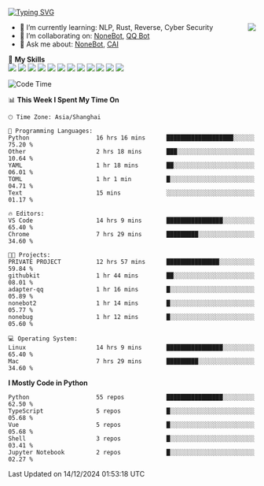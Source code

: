[![Typing SVG](https://readme-typing-svg.herokuapp.com?size=25&duration=2500&color=8C43EA&vCenter=true&width=200&height=40&lines=Hi+there+%F0%9F%91%8B%F0%9F%8F%BB;I'm+yanyongyu)](https://git.io/typing-svg)

<a href="#">
  <img align="right" src="https://github-readme-stats.vercel.app/api?username=yanyongyu&count_private=true&show_icons=true&bg_color=15,f2f7fd,E0EAFC" />
</a>

- 🌱 I’m currently learning: NLP, Rust, Reverse, Cyber Security
- 👯 I’m collaborating on: [NoneBot](https://github.com/nonebot), [QQ Bot](https://github.com/Mrs4s/go-cqhttp)
- 💬 Ask me about: [NoneBot](https://github.com/nonebot), [CAI](https://github.com/cscs181/CAI)

🌟 **My Skills**  
![](https://img.shields.io/badge/-Python-3e74a2?style=flat-square&logo=Python&logoColor=fff)
![](https://img.shields.io/badge/-TypeScript-3178C6?style=flat-square&logo=TypeScript&logoColor=fff)
![](https://img.shields.io/badge/-Vue-4fc08d?style=flat-square&logo=Vue.js&logoColor=fff)
![](https://img.shields.io/badge/-React-2d98ce?style=flat-square&logo=React&logoColor=fff)
![](https://img.shields.io/badge/-FastAPI-009688?style=flat-square&logo=FastAPI&logoColor=fff)
![](https://img.shields.io/badge/-Linux-000000?style=flat-square&logo=Linux&logoColor=fff)
![](https://img.shields.io/badge/-Docker-2496ED?style=flat-square&logo=Docker&logoColor=fff)
![](https://img.shields.io/badge/-Kubernetes-326CE5?style=flat-square&logo=Kubernetes&logoColor=fff)
![](https://img.shields.io/badge/-GitHub%20Actions-2088FF?style=flat-square&logo=GitHubActions&logoColor=fff)
![](https://img.shields.io/badge/-PostgreSQL-4169E1?style=flat-square&logo=PostgreSQL&logoColor=fff)
![](https://img.shields.io/badge/-Redis-DC382D?style=flat-square&logo=Redis&logoColor=fff)
![](https://img.shields.io/badge/-MongoDB-47A248?style=flat-square&logo=MongoDB&logoColor=fff)

<!--START_SECTION:waka-->
![Code Time](http://img.shields.io/badge/Code%20Time-7%2C007%20hrs%2029%20mins-blue)

📊 **This Week I Spent My Time On** 

```text
🕑︎ Time Zone: Asia/Shanghai

💬 Programming Languages: 
Python                   16 hrs 16 mins      ███████████████████░░░░░░   75.20 % 
Other                    2 hrs 18 mins       ███░░░░░░░░░░░░░░░░░░░░░░   10.64 % 
YAML                     1 hr 18 mins        ██░░░░░░░░░░░░░░░░░░░░░░░   06.01 % 
TOML                     1 hr 1 min          █░░░░░░░░░░░░░░░░░░░░░░░░   04.71 % 
Text                     15 mins             ░░░░░░░░░░░░░░░░░░░░░░░░░   01.17 % 

🔥 Editors: 
VS Code                  14 hrs 9 mins       ████████████████░░░░░░░░░   65.40 % 
Chrome                   7 hrs 29 mins       █████████░░░░░░░░░░░░░░░░   34.60 % 

🐱‍💻 Projects: 
PRIVATE PROJECT          12 hrs 57 mins      ███████████████░░░░░░░░░░   59.84 % 
githubkit                1 hr 44 mins        ██░░░░░░░░░░░░░░░░░░░░░░░   08.01 % 
adapter-qq               1 hr 16 mins        █░░░░░░░░░░░░░░░░░░░░░░░░   05.89 % 
nonebot2                 1 hr 14 mins        █░░░░░░░░░░░░░░░░░░░░░░░░   05.77 % 
nonebug                  1 hr 12 mins        █░░░░░░░░░░░░░░░░░░░░░░░░   05.60 % 

💻 Operating System: 
Linux                    14 hrs 9 mins       ████████████████░░░░░░░░░   65.40 % 
Mac                      7 hrs 29 mins       █████████░░░░░░░░░░░░░░░░   34.60 % 
```

**I Mostly Code in Python** 

```text
Python                   55 repos            ████████████████░░░░░░░░░   62.50 % 
TypeScript               5 repos             █░░░░░░░░░░░░░░░░░░░░░░░░   05.68 % 
Vue                      5 repos             █░░░░░░░░░░░░░░░░░░░░░░░░   05.68 % 
Shell                    3 repos             █░░░░░░░░░░░░░░░░░░░░░░░░   03.41 % 
Jupyter Notebook         2 repos             █░░░░░░░░░░░░░░░░░░░░░░░░   02.27 % 
```




 Last Updated on 14/12/2024 01:53:18 UTC
<!--END_SECTION:waka-->
